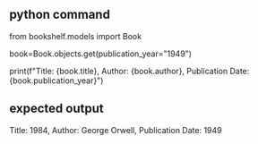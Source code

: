 ## python command
from bookshelf.models import Book

book=Book.objects.get(publication_year="1949")
 
print(f"Title: {book.title}, Author: {book.author}, Publication Date: {book.publication_year}")

## expected output
Title: 1984, Author: George Orwell, Publication Date: 1949
